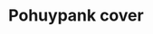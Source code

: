 ---
title: Pohuypank cover
description: lorem ipsum
images:
  - url: /images/projects/pohuypank.png
---